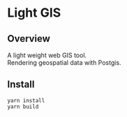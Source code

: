 # Light GIS

## Overview
A light weight web GIS tool.  
Rendering geospatial data with Postgis.

## Install
```
yarn install
yarn build
```